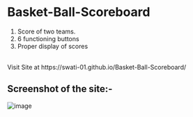 # Basket-Ball-Scoreboard
1. Score of two teams.
2. 6 functioning buttons
3. Proper display of scores
<br>
Visit Site at https://swati-01.github.io/Basket-Ball-Scoreboard/

## Screenshot of the site:-

![image](https://user-images.githubusercontent.com/86122364/199954957-fc1702df-abee-4a25-a713-288c81eed45c.png)
